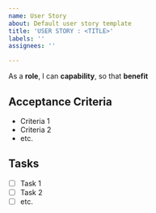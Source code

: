 ```yaml
---
name: User Story
about: Default user story template
title: 'USER STORY : <TITLE>'
labels: ''
assignees: ''

---
```


As a **role**, I can **capability**, so that **benefit**

## Acceptance Criteria
* Criteria 1
* Criteria 2
* etc.

## Tasks
- [ ] Task 1
- [ ] Task 2
- [ ] etc.
